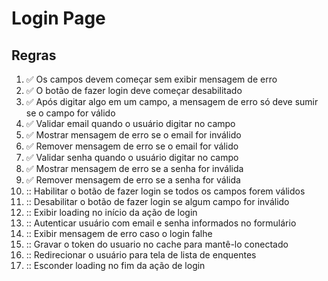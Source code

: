 # Login Page

## Regras
1. :white_check_mark: Os campos devem começar sem exibir mensagem de erro
2. :white_check_mark: O botão de fazer login deve começar desabilitado
3. :white_check_mark: Após digitar algo em um campo, a mensagem de erro só deve sumir se o campo for válido
4. :white_check_mark: Validar email quando o usuário digitar no campo
5. :white_check_mark: Mostrar mensagem de erro se o email for inválido
6. :white_check_mark: Remover mensagem de erro se o email for válido
7. :white_check_mark: Validar senha quando o usuário digitar no campo
8. :white_check_mark: Mostrar mensagem de erro se a senha for inválida
9. :white_check_mark: Remover mensagem de erro se a senha for válida
10. :: Habilitar o botão de fazer login se todos os campos forem válidos
11. :: Desabilitar o botão de fazer login se algum campo for inválido
12. :: Exibir loading no início da ação de login
13. :: Autenticar usuário com email e senha informados no formulário
14. :: Exibir mensagem de erro caso o login falhe
15. :: Gravar o token do usuario no cache para mantê-lo conectado
16. :: Redirecionar o usuário para tela de lista de enquentes
17. :: Esconder loading no fim da ação de login